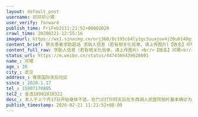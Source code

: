 ```yaml
---
layout: default_post
username: 邓邓邓小珺
user_verify: forward
publish_time: FriFeb2111:21:52+08002020
crawl_time: 20200221-12:55:16
imageurl: https://wx1.sinaimg.cn/orj360/6c195cb4ly1gc3uuajov4j20u0140gsm.jpg,https://wx3.sinaimg.cn/orj360/6c195cb4ly1gc3uu999d3j21400u07ce.jpg,https://wx3.sinaimg.cn/orj360/6c195cb4ly1gc3uuce0c8j21400u0thv.jpg
content_brief: 肺炎患者求助超话 求助人信息（若有相关化验单，请上传图片）【姓名】邓珺【年龄】30【所在城市】武汉【所在小区、社区】尊荣国际 天后社区【患病时间】2020.1.17【联系方式】15907170885【其他紧急联系人】金浩18062030322【病情描述】 本人于上个月17日开始身体不适，在门诊打针四天后在 ...全文
content_full_raw: 求助人信息（若有相关化验单，请上传图片）<br/>【姓名】邓珺<br/>【年龄】30<br/>【所在城市】武汉<br/>【所在小区、社区】尊荣国际天后社区<br/>【患病时间】2020.1.17<br/>【联系方式】15907170885<br/>【其他紧急联系人】金浩18062030322<br/>【病情描述】本人于上个月17日开始身体不适，在门诊打针四天后在东西湖人民医院拍片基本确诊为新冠，当时核酸检测没有那么普及，发热门诊医生让我回家自行隔离，28日去医院复查发现肺部感染变严重，当时已经是武汉疫情非常严重的时候，一位难求，医生跟我开了阿比多尔回家自行隔离，1月30日协和核算检查为阴，2月4日到协和复查，肺部已有明显好转，医生告知无需再到医院复查，以免交叉感染，但家中还有一岁宝宝一直在奶奶那，我还是想复查确认自己完全恢复后再将他接回家，于是在家隔离14天后，于19号再次到医院复查肺片及核酸，肺部已完全恢复，且核酸为阴，却在20日接到社区电话让我去隔离。<br/>解除隔离标准统一为再做两次核酸和两次ct，和隔离点医生沟通后他表示他也只能听通知，通知要做就得做。<br/>目前只希望能根据本人情况给于切实可行的方案，政府加强管理力度是好事，但不能所有人员一刀切，对已经康复的人员再次采取强制措施。我也不想跟政府再添负担，把资源让给有更加需要的人。<br/>下面附上两次核酸结果，最近一次ct结果和医生建议。
status_url: https://m.weibo.cn/status/4474365439626891
name_: 邓珺
age_: 30
city_: 武汉
address_: 尊荣国际天后社区
since_: 2020.1.17
tel_: 15907170885
tel2_: 金浩18062030322
desc_: 本人于上个月17日开始身体不适，在门诊打针四天后在东西湖人民医院拍片基本确诊为新冠，当时核酸检测没有那么普及，发热门诊医生让我回家自行隔离，28日去医院复查发现肺部感染变严重，当时已经是武汉疫情非常严重的时候，一位难求，医生跟我开了阿比多尔回家自行隔离，1月30日协和核算检查为阴，2月4日到协和复查，肺部已有明显好转，医生告知无需再到医院复查，以免交叉感染，但家中还有一岁宝宝一直在奶奶那，我还是想复查确认自己完全恢复后再将他接回家，于是在家隔离14天后，于19号再次到医院复查肺片及核酸，肺部已完全恢复，且核酸为阴，却在20日接到社区电话让我去隔离。解除隔离标准统一为再做两次核酸和两次ct，和隔离点医生沟通后他表示他也只能听通知，通知要做就得做。目前只希望能根据本人情况给于切实可行的方案，政府加强管理力度是好事，但不能所有人员一刀切，对已经康复的人员再次采取强制措施。我也不想跟政府再添负担，把资源让给有更加需要的人。下面附上两次核酸结果，最近一次ct结果和医生建议。
publish_timestamp: 2020-02-21 11:21:52+08:00
---
```

